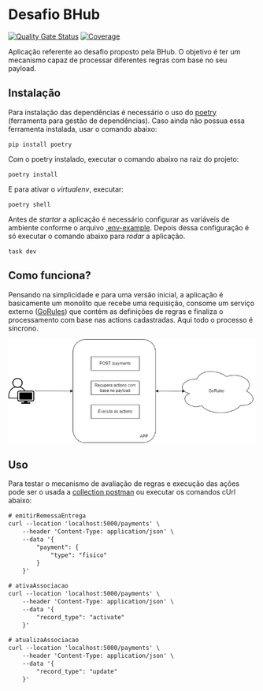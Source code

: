 # Desafio BHub

[![Quality Gate Status](https://sonarcloud.io/api/project_badges/measure?project=edumerckx_desafio-bhub&metric=alert_status)](https://sonarcloud.io/summary/new_code?id=edumerckx_desafio-bhub)
[![Coverage](https://sonarcloud.io/api/project_badges/measure?project=edumerckx_desafio-bhub&metric=coverage)](https://sonarcloud.io/summary/new_code?id=edumerckx_desafio-bhub)

Aplicação referente ao desafio proposto pela BHub. O objetivo é ter um mecanismo capaz de processar diferentes regras com base no seu payload.

## Instalação
Para instalação das dependências é necessário o uso do [poetry](https://python-poetry.org/) (ferramenta para gestão de dependências). Caso ainda não possua essa ferramenta instalada, usar o comando abaixo:
```shell
pip install poetry
```

Com o poetry instalado, executar o comando abaixo na raiz do projeto:
```shell
poetry install
```

E para ativar o _virtualenv_, executar:
```shell
poetry shell
```

Antes de *startar* a aplicação é necessário configurar as variáveis de ambiente conforme o arquivo [.env-example](https://github.com/edumerckx/desafio-bhub/blob/main/.env-example). Depois dessa configuração é só executar o comando abaixo para *rodar* a aplicação.
```shell
task dev
```


## Como funciona?

Pensando na simplicidade e para uma versão inicial, a aplicação é basicamente um monolito que recebe uma requisição, consome um serviço externo ([GoRules](https://gorules.io/)) que contém as definições de regras e finaliza o processamento com base nas actions cadastradas. Aqui todo o processo é síncrono.

![bhub 1a versao](./bhub-1a-versao.png)

## Uso

Para testar o mecanismo de avaliação de regras e execução das ações pode ser o usada a [collection postman](https://github.com/edumerckx/desafio-bhub/blob/main/postman_collection.json) ou executar os comandos cUrl abaixo:

```shell
# emitirRemessaEntrega
curl --location 'localhost:5000/payments' \
    --header 'Content-Type: application/json' \
    --data '{
        "payment": {
            "type": "fisico"
        }
    }'
```

```shell
# ativaAssociacao
curl --location 'localhost:5000/payments' \
    --header 'Content-Type: application/json' \
    --data '{
        "record_type": "activate"
    }'
```

```shell
# atualizaAssociacao
curl --location 'localhost:5000/payments' \
    --header 'Content-Type: application/json' \
    --data '{
        "record_type": "update"
    }'
```
